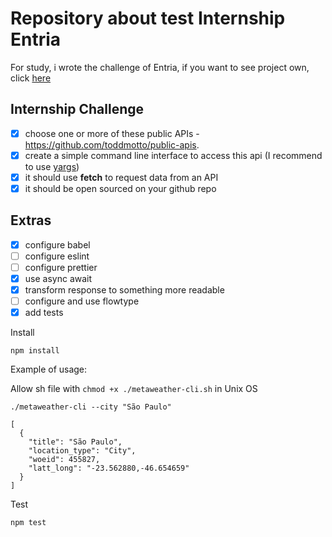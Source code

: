 # Repository about test Internship Entria

For study, i wrote the challenge of Entria, if you want to see project own, click [here](https://github.com/entria/jobs/blob/master/internship/challenge.md)

## Internship Challenge

- [x] choose one or more of these public APIs - https://github.com/toddmotto/public-apis.
- [x] create a simple command line interface to access this api (I recommend to use [yargs](https://github.com/yargs/yargs))
- [x] it should use **fetch** to request data from an API
- [x] it should be open sourced on your github repo

## Extras
- [x] configure babel
- [ ] configure eslint
- [ ] configure prettier
- [x] use async await
- [x] transform response to something more readable
- [ ] configure and use flowtype
- [x] add tests

Install

`npm install`

Example of usage:

Allow sh file with `chmod +x ./metaweather-cli.sh` in Unix OS

`./metaweather-cli --city "São Paulo"`

```
[
  {
    "title": "São Paulo",
    "location_type": "City",
    "woeid": 455827,
    "latt_long": "-23.562880,-46.654659"
  }
]
```

Test

`npm test`



